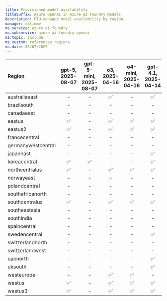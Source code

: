 ```yaml
---
title: Provisioned model availability
titleSuffix: Azure OpenAI in Azure AI Foundry Models
description: PTU-managed model availability by region.
manager: nitinme
ms.service: azure-ai-foundry
ms.subservice: azure-ai-foundry-openai
ms.topic: include
ms.custom: references_regions
ms.date: 05/07/2025
---
```





| **Region**     | **gpt-5**, **2025-08-07**   | **gpt-5-mini**, **2025-08-07**   | **o3**, **2025-04-16**   | **o4-mini**, **2025-04-16**   | **gpt-4.1**, **2025-04-14**   | **gpt-4.1-nano**, **2025-04-14**   | **gpt-4.1-mini**, **2025-04-14**   | **o3-mini**, **2025-01-31**   | **o1**, **2024-12-17**   | **gpt-4o**, **2024-05-13**   | **gpt-4o**, **2024-08-06**   | **gpt-4o**, **2024-11-20**   | **gpt-4o-mini**, **2024-07-18**   | **gpt-4**, **0613**   | **gpt-4**, **1106-Preview**   | **gpt-4**, **0125-Preview**   | **gpt-4**, **turbo-2024-04-09**   | **gpt-4-32k**, **0613**   | **gpt-35-turbo**, **1106**   | **gpt-35-turbo**, **0125**   |
|:-------------------|:-------------------------:|:-------------------------------:|:----------------------:|:---------------------------:|:---------------------------:|:--------------------------------:|:--------------------------------:|:---------------------------:|:----------------------:|:--------------------------:|:--------------------------:|:--------------------------:|:-------------------------------:|:-------------------:|:---------------------------:|:---------------------------:|:-------------------------------:|:-----------------------:|:--------------------------:|:--------------------------:|
| australiaeast      | -                     | -                           | ✅                   | -                       | ✅                        | -                            | ✅                             | ✅                        | -                  | ✅                       | ✅                       | ✅                       | ✅                            | ✅                | ✅                        | ✅                        | ✅                            | ✅                    | ✅                       | ✅                       |
| brazilsouth        | -                     | -                           | -                  | -                       | -                       | -                            | -                            | -                       | -                  | ✅                       | ✅                       | ✅                       | ✅                            | ✅                | ✅                        | ✅                        | -                           | ✅                    | ✅                       | -                      |
| canadaeast         | -                     | -                           | -                  | -                       | -                       | -                            | -                            | ✅                        | -                  | ✅                       | ✅                       | ✅                       | ✅                            | ✅                | ✅                        | -                       | ✅                            | -                   | ✅                       | -                      |
| eastus             | ✅                    | -                           | ✅                   | ✅                        | ✅                        | ✅                             | ✅                             | -                       | -                  | ✅                       | ✅                       | ✅                       | ✅                            | ✅                | ✅                        | ✅                        | ✅                            | ✅                    | ✅                       | ✅                       |
| eastus2            | ✅                     | -                           | ✅                   | ✅                        | ✅                        | ✅                             | ✅                             | ✅                        | -                  | ✅                       | ✅                       | ✅                       | ✅                            | ✅                | ✅                        | ✅                        | ✅                            | ✅                    | ✅                       | ✅                       |
| francecentral      | -                     | -                           | -                  | -                       | -                       | -                            | -                            | -                       | -                  | ✅                       | ✅                       | -                      | ✅                            | ✅                | ✅                        | ✅                        | -                           | ✅                    | -                      | ✅                       |
| germanywestcentral | -                     | -                           | -                  | -                       | -                       | -                            | -                            | -                       | -                  | ✅                       | ✅                       | ✅                       | -                           | ✅                | ✅                        | ✅                        | ✅                            | ✅                    | ✅                       | -                      |
| japaneast          | -                     | -                           | -                  | -                       | ✅                        | -                            | ✅                             | ✅                        | ✅                   | ✅                       | ✅                       | ✅                       | ✅                            | -               | ✅                        | ✅                        | ✅                            | -                   | -                      | ✅                       |
| koreacentral       | ✅                     | ✅                            | -                  | -                       | ✅                        | -                            | ✅                             | ✅                        | -                  | ✅                       | ✅                       | ✅                       | ✅                            | ✅                | -                       | -                       | ✅                            | ✅                    | ✅                       | -                      |
| northcentralus     | ✅                    | -                           | ✅                   | ✅                        | ✅                        | ✅                             | ✅                             | -                       | -                  | ✅                       | ✅                       | ✅                       | ✅                            | ✅                | ✅                        | ✅                        | ✅                            | ✅                    | ✅                       | ✅                       |
| norwayeast         | -                     | -                           | -                  | -                       | -                       | -                            | -                            | -                       | -                  | ✅                       | ✅                       | -                      | ✅                            | ✅                | -                       | ✅                        | -                           | ✅                    | -                      | -                      |
| polandcentral      | -                     | -                           | -                  | -                       | -                       | -                            | -                            | -                       | -                  | ✅                       | -                      | ✅                       | -                           | ✅                | ✅                        | ✅                        | ✅                            | ✅                    | ✅                       | ✅                       |
| southafricanorth   | -                     | -                           | -                  | -                       | -                       | -                            | -                            | -                       | -                  | ✅                       | -                      | -                      | -                           | ✅                | ✅                        | -                       | ✅                            | ✅                    | ✅                       | -                      |
| southcentralus     | ✅                    | -                           | ✅                   | ✅                        | ✅                        | ✅                             | ✅                             | -                       | -                  | ✅                       | ✅                       | -                      | ✅                            | ✅                | ✅                        | ✅                        | ✅                            | ✅                    | ✅                       | ✅                       |
| southeastasia      | -                     | -                           | -                  | -                       | -                       | -                            | -                            | -                       | -                  | -                      | ✅                       | ✅                       | ✅                            | -               | -                       | -                       | -                           | -                   | -                      | -                      |
| southindia         | -                     | -                           | -                  | -                       | -                       | -                            | -                            | -                       | -                  | ✅                       | ✅                       | ✅                       | ✅                            | ✅                | ✅                        | ✅                        | -                           | ✅                    | ✅                       | ✅                       |
| spaincentral       | -                     | -                           | -                  | -                       | -                       | -                            | -                            | -                       | -                  | ✅                       | ✅                       | -                      | ✅                            | -               | -                       | -                       | -                           | -                   | -                      | ✅                       |
| swedencentral      | -                     | -                           | -                  | -                       | ✅                        | ✅                             | ✅                             | ✅                        | -                  | ✅                       | ✅                       | ✅                       | ✅                            | ✅                | ✅                        | ✅                        | ✅                            | ✅                    | ✅                       | ✅                       |
| switzerlandnorth   | -                     | -                           | -                  | -                       | -                       | -                            | -                            | ✅                        | -                  | ✅                       | ✅                       | ✅                       | ✅                            | ✅                | ✅                        | ✅                        | ✅                            | ✅                    | ✅                       | ✅                       |
| switzerlandwest    | -                     | -                           | -                  | -                       | -                       | -                            | -                            | -                       | -                  | -                      | -                      | -                      | -                           | -               | -                       | -                       | -                           | -                   | -                      | ✅                       |
| uaenorth           | -                     | -                           | -                  | -                       | ✅                        | -                            | -                            | ✅                        | ✅                   | ✅                       | ✅                       | ✅                       | -                           | -               | ✅                        | -                       | -                           | -                   | ✅                       | ✅                       |
| uksouth            | -                     | -                           | -                  | -                       | ✅                        | -                            | ✅                             | -                       | ✅                   | ✅                       | ✅                       | ✅                       | ✅                            | ✅                | ✅                        | ✅                        | ✅                            | ✅                    | ✅                       | ✅                       |
| westeurope         | -                     | -                           | ✅                   | ✅                        | -                       | -                            | -                            | -                       | -                  | -                      | -                      | ✅                       | -                           | -               | -                       | -                       | -                           | -                   | -                      | -                      |
| westus             | ✅                    | -                           | ✅                   | ✅                        | ✅                        | ✅                             | ✅                             | -                       | -                  | ✅                       | ✅                       | ✅                       | ✅                            | ✅                | ✅                        | ✅                        | ✅                            | ✅                    | ✅                       | ✅                       |
| westus3            | ✅                    | -                           | ✅                   | ✅                        | ✅                        | ✅                             | ✅                             | -                       | -                  | ✅                       | ✅                       | ✅                       | ✅                            | ✅                | ✅                        | ✅                        | ✅                            | ✅                    | ✅                       | ✅                       |
